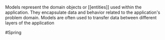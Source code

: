 Models represent the domain objects or [[entities]] used within the application. They encapsulate data and behavior related to the application's problem domain. Models are often used to transfer data between different layers of the application

#Spring 